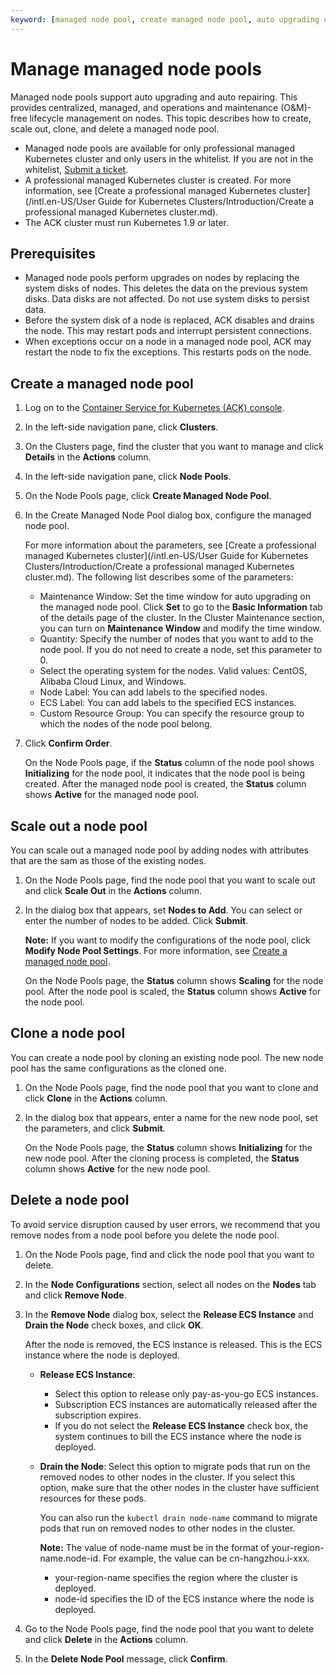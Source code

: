 ```yaml
---
keyword: [managed node pool, create managed node pool, auto upgrading of node, auto repairing of node]
---
```


# Manage managed node pools

Managed node pools support auto upgrading and auto repairing. This provides centralized, managed, and operations and maintenance \(O&M\)-free lifecycle management on nodes. This topic describes how to create, scale out, clone, and delete a managed node pool.

-   Managed node pools are available for only professional managed Kubernetes cluster and only users in the whitelist. If you are not in the whitelist, [Submit a ticket](https://workorder-intl.console.aliyun.com/console.htm).
-   A professional managed Kubernetes cluster is created. For more information, see [Create a professional managed Kubernetes cluster](/intl.en-US/User Guide for Kubernetes Clusters/Introduction/Create a professional managed Kubernetes cluster.md).
-   The ACK cluster must run Kubernetes 1.9 or later.

## Prerequisites

-   Managed node pools perform upgrades on nodes by replacing the system disks of nodes. This deletes the data on the previous system disks. Data disks are not affected. Do not use system disks to persist data.
-   Before the system disk of a node is replaced, ACK disables and drains the node. This may restart pods and interrupt persistent connections.
-   When exceptions occur on a node in a managed node pool, ACK may restart the node to fix the exceptions. This restarts pods on the node.

## Create a managed node pool

1.  Log on to the [Container Service for Kubernetes \(ACK\) console](https://cs.console.aliyun.com).

2.  In the left-side navigation pane, click **Clusters**.

3.  On the Clusters page, find the cluster that you want to manage and click **Details** in the **Actions** column.

4.  In the left-side navigation pane, click **Node Pools**.

5.  On the Node Pools page, click **Create Managed Node Pool**.

6.  In the Create Managed Node Pool dialog box, configure the managed node pool.

    For more information about the parameters, see [Create a professional managed Kubernetes cluster](/intl.en-US/User Guide for Kubernetes Clusters/Introduction/Create a professional managed Kubernetes cluster.md). The following list describes some of the parameters:

    -   Maintenance Window: Set the time window for auto upgrading on the managed node pool. Click **Set** to go to the **Basic Information** tab of the details page of the cluster. In the Cluster Maintenance section, you can turn on **Maintenance Window** and modify the time window.
    -   Quantity: Specify the number of nodes that you want to add to the node pool. If you do not need to create a node, set this parameter to 0.
    -   Select the operating system for the nodes. Valid values: CentOS, Alibaba Cloud Linux, and Windows.
    -   Node Label: You can add labels to the specified nodes.
    -   ECS Label: You can add labels to the specified ECS instances.
    -   Custom Resource Group: You can specify the resource group to which the nodes of the node pool belong.
7.  Click **Confirm Order**.

    On the Node Pools page, if the **Status** column of the node pool shows **Initializing** for the node pool, it indicates that the node pool is being created. After the managed node pool is created, the **Status** column shows **Active** for the managed node pool.


## Scale out a node pool

You can scale out a managed node pool by adding nodes with attributes that are the sam as those of the existing nodes.

1.  On the Node Pools page, find the node pool that you want to scale out and click **Scale Out** in the **Actions** column.

2.  In the dialog box that appears, set **Nodes to Add**. You can select or enter the number of nodes to be added. Click **Submit**.

    **Note:** If you want to modify the configurations of the node pool, click **Modify Node Pool Settings**. For more information, see [Create a managed node pool](#section_s0g_nbe_bai).

    On the Node Pools page, the **Status** column shows **Scaling** for the node pool. After the node pool is scaled, the **Status** column shows **Active** for the node pool.


## Clone a node pool

You can create a node pool by cloning an existing node pool. The new node pool has the same configurations as the cloned one.

1.  On the Node Pools page, find the node pool that you want to clone and click **Clone** in the **Actions** column.

2.  In the dialog box that appears, enter a name for the new node pool, set the parameters, and click **Submit**.

    On the Node Pools page, the **Status** column shows **Initializing** for the new node pool. After the cloning process is completed, the **Status** column shows **Active** for the new node pool.


## Delete a node pool

To avoid service disruption caused by user errors, we recommend that you remove nodes from a node pool before you delete the node pool.

1.  On the Node Pools page, find and click the node pool that you want to delete.

2.  In the **Node Configurations** section, select all nodes on the **Nodes** tab and click **Remove Node**.

3.  In the **Remove Node** dialog box, select the **Release ECS Instance** and **Drain the Node** check boxes, and click **OK**.

    After the node is removed, the ECS instance is released. This is the ECS instance where the node is deployed.

    -   **Release ECS Instance**:
        -   Select this option to release only pay-as-you-go ECS instances.
        -   Subscription ECS instances are automatically released after the subscription expires.
        -   If you do not select the **Release ECS Instance** check box, the system continues to bill the ECS instance where the node is deployed.
    -   **Drain the Node**: Select this option to migrate pods that run on the removed nodes to other nodes in the cluster. If you select this option, make sure that the other nodes in the cluster have sufficient resources for these pods.

        You can also run the `kubectl drain node-name` command to migrate pods that run on removed nodes to other nodes in the cluster.

        **Note:** The value of node-name must be in the format of your-region-name.node-id. For example, the value can be cn-hangzhou.i-xxx.

        -   your-region-name specifies the region where the cluster is deployed.
        -   node-id specifies the ID of the ECS instance where the node is deployed.
4.  Go to the Node Pools page, find the node pool that you want to delete and click **Delete** in the **Actions** column.

5.  In the **Delete Node Pool** message, click **Confirm**.


